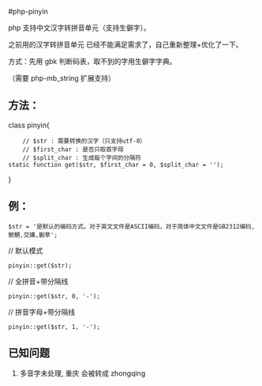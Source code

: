 #php-pinyin

php 支持中文汉字转拼音单元（支持生僻字）。

之前用的汉字转拼音单元 已经不能满足需求了，自己重新整理+优化了一下。

方式：先用 gbk 判断码表，取不到的字用生僻字字典。


（需要 php-mb_string 扩展支持）


## 方法： ##


class pinyin{

        // $str : 需要转换的汉字（只支持utf-8）
        // $first_char : 是否只取首字母
        // $split_char : 生成每个字间的分隔符
	static function get($str, $first_char = 0, $split_char = '');
}



## 例： ##


`$str = '是默认的编码方式。对于英文文件是ASCII编码，对于简体中文文件是GB2312编码,魍魉,交媾,蒯草';`

// 默认模式

`pinyin::get($str);`

// 全拼音+带分隔线

`pinyin::get($str, 0, '-');`


// 拼音字母+带分隔线

`pinyin::get($str, 1, '-');`



## 已知问题 ##

1. 多音字未处理, 重庆 会被转成 zhongqing 